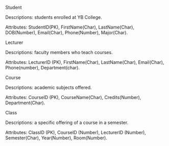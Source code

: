 
Student

Descriptions: students enrolled at YB College.

Attributes: StudentID(PK), FirstName(Char), LastName(Char), DOB(Number), Email(Char), Phone(Number), Major(Char).

Lecturer

Descriptions: faculty members who teach courses.

Attributes: LecturerID (PK), FirstName(Char), LastName(Char), Email(Char), Phone(number), Department(char).

Course

Descriptions: academic subjects offered.

Attributes: CourseID (PK), CourseName(Char), Credits(Number), Department(Char).

Class

Descriptions: a specific offering of a course in a semester.

Attributes: ClassID (PK), CourseID (Number), LecturerID (Number), Semester(Char), Year(Number), Room(Number).